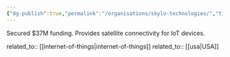 ```yaml
---
{"dg-publish":true,"permalink":"/organisations/skylo-technologies/","title":"Skylo Technologies"}
---
```



Secured $37M funding. Provides satellite connectivity for IoT devices.

related_to:: [[internet-of-things\|internet-of-things]]
related_to:: [[usa\|USA]]
